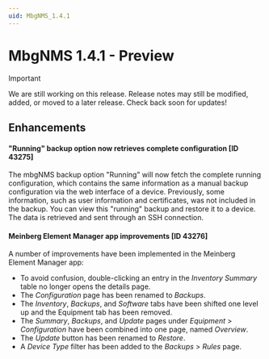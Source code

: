```yaml
---
uid: MbgNMS_1.4.1
---
```


# MbgNMS 1.4.1 - Preview

> [!IMPORTANT]
> We are still working on this release. Release notes may still be modified, added, or moved to a later release. Check back soon for updates!

## Enhancements

#### "Running" backup option now retrieves complete configuration [ID 43275]

The mbgNMS backup option "Running" will now fetch the complete running configuration, which contains the same information as a manual backup configuration via the web interface of a device. Previously, some information, such as user information and certificates, was not included in the backup. You can view this "running" backup and restore it to a device. The data is retrieved and sent through an SSH connection.

#### Meinberg Element Manager app improvements [ID 43276]

A number of improvements have been implemented in the Meinberg Element Manager app:

- To avoid confusion, double-clicking an entry in the *Inventory Summary* table no longer opens the details page.
- The *Configuration* page has been renamed to *Backups*.
- The *Inventory*, *Backups*, and *Software* tabs have been shifted one level up and the Equipment tab has been removed.
- The *Summary*, *Backups*, and *Update* pages under *Equipment* > *Configuration* have been combined into one page, named *Overview*.
- The *Update* button has been renamed to *Restore*.
- A *Device Type* filter has been added to the *Backups* > *Rules* page.
